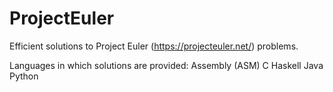 ProjectEuler
============

Efficient solutions to Project Euler (https://projecteuler.net/) problems.

Languages in which solutions are provided:
Assembly (ASM)
C
Haskell
Java
Python
